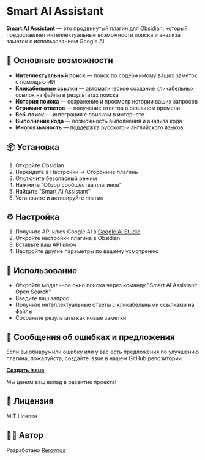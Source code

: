 # Smart AI Assistant

**Smart AI Assistant** — это продвинутый плагин для Obsidian, который предоставляет интеллектуальные возможности поиска и анализа заметок с использованием Google AI.

## 🚀 Основные возможности

- **Интеллектуальный поиск** — поиск по содержимому ваших заметок с помощью ИИ
- **Кликабельные ссылки** — автоматическое создание кликабельных ссылок на файлы в результатах поиска
- **История поиска** — сохранение и просмотр истории ваших запросов
- **Стриминг ответов** — получение ответов в реальном времени
- **Веб-поиск** — интеграция с поиском в интернете
- **Выполнение кода** — возможность выполнения и анализа кода
- **Многоязычность** — поддержка русского и английского языков

## 📦 Установка

1. Откройте Obsidian
2. Перейдите в Настройки → Сторонние плагины
3. Отключите безопасный режим
4. Нажмите "Обзор сообщества плагинов"
5. Найдите "Smart AI Assistant"
6. Установите и активируйте плагин

## ⚙️ Настройка

1. Получите API ключ Google AI в [Google AI Studio](https://aistudio.google.com/apikey)
2. Откройте настройки плагина в Obsidian
3. Вставьте ваш API ключ
4. Настройте другие параметры по вашему усмотрению

## 🎯 Использование

- Откройте модальное окно поиска через команду "Smart AI Assistant: Open Search"
- Введите ваш запрос
- Получите интеллектуальные ответы с кликабельными ссылками на файлы
- Сохраните результаты как новые заметки

## 🐛 Сообщения об ошибках и предложения

Если вы обнаружили ошибку или у вас есть предложения по улучшению плагина, пожалуйста, создайте issue в нашем GitHub репозитории:

**[Создать issue](https://github.com/Rerowros/obsidian-smart-ai-assistant/issues)**

Мы ценим ваш вклад в развитие проекта!

## 📝 Лицензия

MIT License

## 👨‍💻 Автор

Разработано [Rerowros](https://github.com/Rerowros)